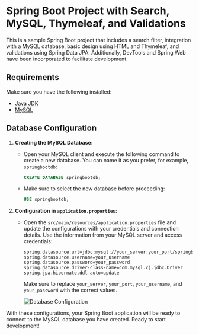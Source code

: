 # Spring Boot Project with Search, MySQL, Thymeleaf, and Validations

This is a sample Spring Boot project that includes a search filter, integration with a MySQL database, basic design using HTML and Thymeleaf, and validations using Spring Data JPA. Additionally, DevTools and Spring Web have been incorporated to facilitate development.

## Requirements

Make sure you have the following installed:

- [Java JDK](https://www.oracle.com/java/technologies/javase-downloads.html)
- [MySQL](https://www.mysql.com/)

## Database Configuration

1. **Creating the MySQL Database:**
   - Open your MySQL client and execute the following command to create a new database. You can name it as you prefer, for example, `springbootdb`:

     ```sql
     CREATE DATABASE springbootdb;
     ```

   - Make sure to select the new database before proceeding:

     ```sql
     USE springbootdb;
     ```

2. **Configuration in `application.properties`:**
   - Open the `src/main/resources/application.properties` file and update the configurations with your credentials and connection details. Use the information from your MySQL server and access credentials:

     ```properties
     spring.datasource.url=jdbc:mysql://your_server:your_port/springbootdb
     spring.datasource.username=your_username
     spring.datasource.password=your_password
     spring.datasource.driver-class-name=com.mysql.cj.jdbc.Driver
     spring.jpa.hibernate.ddl-auto=update
     ```

     Make sure to replace `your_server`, `your_port`, `your_username`, and `your_password` with the correct values.

     ![Database Configuration](https://i.postimg.cc/d1rJCd0M/Whats-App-Image-2024-01-16-at-10-20-56-PM.jpg)

With these configurations, your Spring Boot application will be ready to connect to the MySQL database you have created. Ready to start development!
